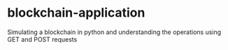 # blockchain-application
Simulating a blockchain in python and understanding the operations using GET and POST requests

